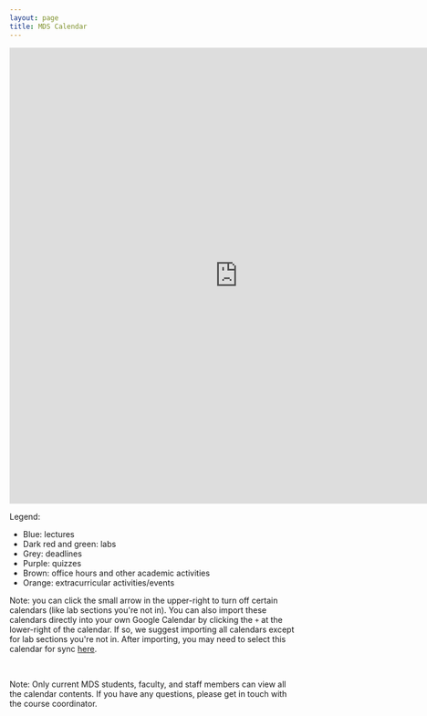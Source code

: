 ```yaml
---
layout: page
title: MDS Calendar
---
```


<iframe src="https://calendar.google.com/calendar/embed?showTitle=0&showPrint=0&showTz=1&mode=WEEK&height=600&wkst=1&bgcolor=%23FFFFFF&src=luh223qsrlqmts9i86p7v6m204%40group.calendar.google.com&color=%23711616&src=vbqklh5f7qpkoplteurlb9r1ps%40group.calendar.google.com&color=%235F6B02&src=1ld9ugd459qepa0eb0e4b77kl0%40group.calendar.google.com&color=%232952A3&src=ejhrb9q92fkngsl2jmag6lccvg%40group.calendar.google.com&color=%23BE6D00&src=7mfpluc2hrdcbvko25bd6n2130%40group.calendar.google.com&color=%236B3304&src=51mn8ie2s8tfl2gum1f7r46n70%40group.calendar.google.com&color=%238E24AA&src=964d253b31a49ede0b204bf77d0ebe2aad27de506579b8fa0d72d60141a39040@group.calendar.google.com&color=%234E5D6C&ctz=America%2FVancouver" style="border-width:0" width="800" height="800" frameborder="0" scrolling="no"></iframe>


Legend:
- Blue: lectures
- Dark red and green: labs
- Grey: deadlines
- Purple: quizzes
- Brown: office hours and other academic activities
- Orange: extracurricular activities/events


Note: you can click the small arrow in the upper-right to turn off certain calendars (like lab sections you're not in). You can also import these calendars directly into your own Google Calendar by clicking the `+` at the lower-right of the calendar. If so, we suggest importing all calendars except for lab sections you're not in. After importing, you may need to select this calendar for sync [here](https://calendar.google.com/calendar/u/0/syncselect).

<br>

Note: Only current MDS students, faculty, and staff members can view all the calendar contents. If you have any questions, please get in touch with the course coordinator.